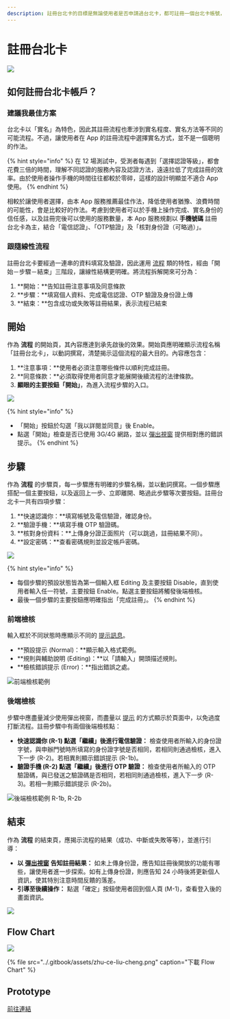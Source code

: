 ```yaml
---
description: 註冊台北卡的目標是無論使用者是否申請過台北卡，都可註冊一個台北卡帳號，使用不限於本 App 的北市數位服務
---
```


# 註冊台北卡

![](../.gitbook/assets/zhu-ce-liu-cheng-simple.png)

## 如何註冊台北卡帳戶？

### 建議我最佳方案

台北卡以「實名」為特色，因此其註冊流程也牽涉到實名程度、實名方法等不同的可能流程。不過，讓使用者在 App 的註冊流程中選擇實名方式，並不是一個聰明的作法。

{% hint style="info" %}
在 12 場測試中，受測者每遇到「選擇認證等級」，都會花費三倍的時間，理解不同認證的服務內容及認證方法，遠遠拉低了完成註冊的效率。由於使用者操作手機的時間往往都較於零碎，這樣的設計明顯並不適合 App 使用。
{% endhint %}

相較於讓使用者選擇，由本 App 服務推薦最佳作法，降低使用者猶豫、浪費時間的可能性，會是比較好的作法。考慮到使用者可以於手機上操作完成、實名身份的信任感，以及註冊完後可以使用的服務數量，本 App 服務規劃以 **手機號碼** 註冊台北卡為主，結合「電信認證」、「OTP驗證」及「核對身份證（可略過）」。

### 跟隨線性流程

註冊台北卡要經過一連串的資料填寫及驗證，因此運用 [流程](./#liu-cheng) 類的特性，經由「開始－步驟－結束」三階段，讓線性結構更明確。將流程拆解開來可分為：

1. **開始：**告知註冊注意事項及同意條款
2. **步驟：**填寫個人資料、完成電信認證、OTP 驗證及身份證上傳
3. **結束：**包含成功或失敗等註冊結果，表示流程已結束

## 開始

作為 **流程** 的開始頁，其內容應達到承先啟後的效果。開始頁應明確顯示流程名稱「註冊台北卡」，以動詞撰寫，清楚揭示這個流程的最大目的。內容應包含：

1. **注意事項：**使用者必須注意哪些條件以順利完成註冊。
2. **同意條款：**必須取得使用者同意才能展開後續流程的法律條款。
3. **顯眼的主要按鈕「開始」**，為進入流程步驟的入口。

![](../.gitbook/assets/register_start.png)

{% hint style="info" %}
* 「開始」按鈕於勾選「我以詳閱並同意」後 Enable。
* 點選「開始」檢查是否已使用 3G/4G 網路，並以 [彈出視窗](../component/chu-chuang.md) 提供相對應的錯誤提示。
{% endhint %}

## 步驟

作為 **流程** 的步驟頁，每一步驟應有明確的步驟名稱，並以動詞撰寫。一個步驟應搭配一個主要按鈕，以及返回上一步、立即離開、略過此步驟等次要按鈕。註冊台北卡一共有四項步驟：

1. **快速認識你：**填寫帳號及電信驗證，確認身份。
2. **驗證手機：**填寫手機 OTP 驗證碼。
3. **核對身份資料：**上傳身分證正面照片（可以跳過，註冊結果不同）。
4. **設定密碼：**查看密碼規則並設定帳戶密碼。

![](../.gitbook/assets/register_process.png)

{% hint style="info" %}
* 每個步驟的預設狀態皆為第一個輸入框 Editing 及主要按鈕 Disable，直到使用者輸入任一符號，主要按鈕 Enable。點選主要按鈕將觸發後端檢核。
* 最後一個步驟的主要按鈕應明確指出「完成註冊」。
{% endhint %}

### 前端檢核

輸入框於不同狀態時應顯示不同的 [提示訊息](../component/untitled-2.md#ru-kuang)。

* **預設提示 \(Normal\)：**顯示輸入格式範例。
* **規則與輔助說明 \(Editing\)：**以「請輸入」開頭描述規則。
* **檢核錯誤提示 \(Error\)：**指出錯誤之處。

![&#x524D;&#x7AEF;&#x6AA2;&#x6838;&#x7BC4;&#x4F8B;](../.gitbook/assets/qian-duan-jian-he.png)

### 後端檢核

步驟中應盡量減少使用彈出視窗，而盡量以 [提示](../component/jing-gao-ti-shi.md) 的方式顯示於頁面中，以免過度打斷流程。註冊步驟中有兩個後端檢核點：

* **快速認識你 \(R-1\) 點選「繼續」後進行電信驗證：** 檢查使用者所輸入的身份證字號，與申辦門號時所填寫的身份證字號是否相同，若相同則通過檢核，進入下一步 \(R-2\)。若相異則顯示錯誤提示 \(R-1b\)。
* **驗證手機 \(R-2\) 點選「繼續」後進行 OTP 驗證：** 檢查使用者所輸入的 OTP 驗證碼，與已發送之驗證碼是否相同，若相同則通過檢核，進入下一步 \(R-3\)。若相一則顯示錯誤提示 \(R-2b\)。

![&#x5F8C;&#x7AEF;&#x6AA2;&#x6838;&#x7BC4;&#x4F8B; R-1b, R-2b](../.gitbook/assets/hou-duan-jian-he.png)

## 結束

作為 **流程** 的結束頁，應揭示流程的結果（成功、中斷或失敗等等），並進行引導：

* **以** [**彈出視窗**](../component/chu-chuang.md) **告知註冊結果：** 如未上傳身份證，應告知註冊後開放的功能有哪些，讓使用者進一步探索。如有上傳身份證，則應告知 24 小時後將更新個人資訊，使其特別注意時間反饋的落差。
* **引導至後續操作：** 點選「確定」按鈕使用者回到個人頁 \(M-1\)，查看登入後的畫面資訊。

![](../.gitbook/assets/register_end.png)

## Flow Chart

![](../.gitbook/assets/zhu-ce-liu-cheng.png)

{% file src="../.gitbook/assets/zhu-ce-liu-cheng.png" caption="下載 Flow Chart" %}

## Prototype

[前往連結](https://marvelapp.com/18ga893g)

